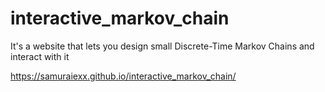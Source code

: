 # interactive_markov_chain
It's a website that lets you design small Discrete-Time Markov Chains and interact with it

https://samuraiexx.github.io/interactive_markov_chain/
